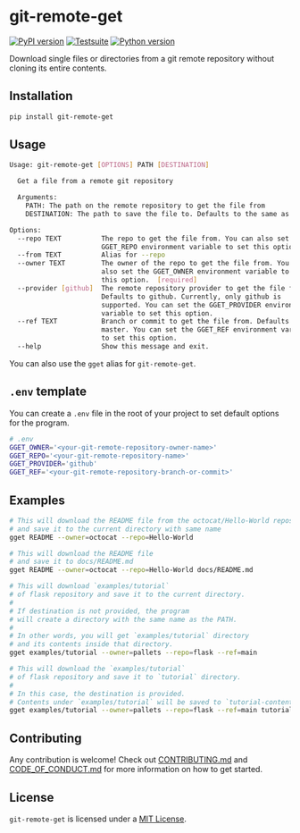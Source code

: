 # git-remote-get

[![PyPI version](https://badge.fury.io/py/git-remote-get.svg)](https://pypi.org/project/git-remote-get) [![Testsuite](https://github.com/01Joseph-Hwang10/git-remote-get/workflows/Test%20and%20Lint/badge.svg)](https://github.com/01Joseph-Hwang10/git-remote-get/actions?query=workflow%3A"Test+and+Lint") [![Python version](https://img.shields.io/pypi/pyversions/git-remote-get.svg)](https://pypi.org/project/git-remote-get)

Download single files or directories from a git remote repository without cloning its entire contents.

## Installation

```bash
pip install git-remote-get
```

## Usage

```bash
Usage: git-remote-get [OPTIONS] PATH [DESTINATION]

  Get a file from a remote git repository

  Arguments:     
    PATH: The path on the remote repository to get the file from
    DESTINATION: The path to save the file to. Defaults to the same as the path.

Options:
  --repo TEXT          The repo to get the file from. You can also set the
                       GGET_REPO environment variable to set this option.
  --from TEXT          Alias for --repo
  --owner TEXT         The owner of the repo to get the file from. You can
                       also set the GGET_OWNER environment variable to set
                       this option.  [required]
  --provider [github]  The remote repository provider to get the file from.
                       Defaults to github. Currently, only github is
                       supported. You can set the GGET_PROVIDER environment
                       variable to set this option.
  --ref TEXT           Branch or commit to get the file from. Defaults to
                       master. You can set the GGET_REF environment variable
                       to set this option.
  --help               Show this message and exit.
```

You can also use the `gget` alias for `git-remote-get`.

## `.env` template

You can create a `.env` file in the root of your project 
to set default options for the program.

```bash
# .env
GGET_OWNER='<your-git-remote-repository-owner-name>'
GGET_REPO='<your-git-remote-repository-name>'
GGET_PROVIDER='github'
GGET_REF='<your-git-remote-repository-branch-or-commit>'
```

## Examples

```bash
# This will download the README file from the octocat/Hello-World repository
# and save it to the current directory with same name
gget README --owner=octocat --repo=Hello-World

# This will download the README file
# and save it to docs/README.md
gget README --owner=octocat --repo=Hello-World docs/README.md

# This will download `examples/tutorial`
# of flask repository and save it to the current directory.
#
# If destination is not provided, the program
# will create a directory with the same name as the PATH.
#
# In other words, you will get `examples/tutorial` directory
# and its contents inside that directory.
gget examples/tutorial --owner=pallets --repo=flask --ref=main

# This will download the `examples/tutorial`
# of flask repository and save it to `tutorial` directory.
#
# In this case, the destination is provided.
# Contents under `examples/tutorial` will be saved to `tutorial-contents` directory.
gget examples/tutorial --owner=pallets --repo=flask --ref=main tutorial-contents
```

## Contributing

Any contribution is welcome! Check out [CONTRIBUTING.md](https://github.com/01Joseph-Hwang10/git-remote-get/blob/master/.github/CONTRIBUTING.md) and [CODE_OF_CONDUCT.md](https://github.com/01Joseph-Hwang10/git-remote-get/blob/master/.github/CODE_OF_CONDUCT.md) for more information on how to get started.

## License

`git-remote-get` is licensed under a [MIT License](https://github.com/01Joseph-Hwang10/git-remote-get/blob/master/LICENSE).
